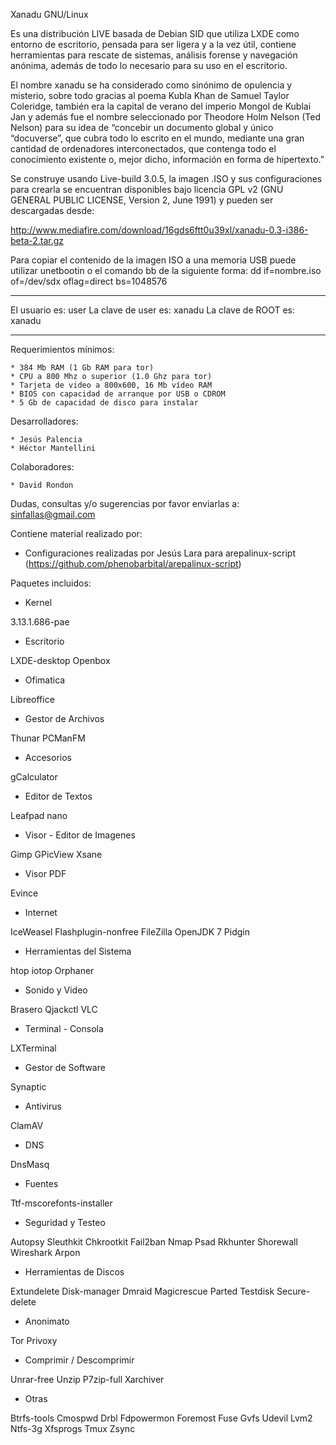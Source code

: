 Xanadu GNU/Linux

Es una distribución LIVE basada de Debian SID que utiliza LXDE como entorno de escritorio, pensada para ser ligera y a la vez útil, contiene herramientas para rescate de sistemas, análisis forense y navegación anónima, además de todo lo necesario para su uso en el escritorio.

El nombre xanadu se ha considerado como sinónimo de opulencia y misterio, sobre todo gracias al poema Kubla Khan de Samuel Taylor Coleridge, también era la capital de verano del imperio Mongol de Kublai Jan y además fue el nombre seleccionado por Theodore Holm Nelson (Ted Nelson) para su idea de “concebir un documento global y único “docuverse”, que cubra todo lo escrito en el mundo, mediante una gran cantidad de ordenadores interconectados, que contenga todo el conocimiento existente o, mejor dicho, información en forma de hipertexto.”

Se construye usando Live-build 3.0.5, la imagen .ISO y sus configuraciones para crearla se encuentran disponibles bajo licencia GPL v2 (GNU GENERAL PUBLIC LICENSE, Version 2, June 1991) y pueden ser descargadas desde:

http://www.mediafire.com/download/16gds6ftt0u39xl/xanadu-0.3-i386-beta-2.tar.gz

Para copiar el contenido de la imagen ISO a una memoria USB puede utilizar unetbootin o el comando bb de la siguiente forma: dd if=nombre.iso of=/dev/sdx oflag=direct bs=1048576

--------------------------

El usuario es:		user
La clave de user es:	xanadu
La clave de ROOT es:	xanadu

--------------------------

Requerimientos mínimos:

	* 384 Mb RAM (1 Gb RAM para tor)
	* CPU a 800 Mhz o superior (1.0 Ghz para tor)
	* Tarjeta de video a 800x600, 16 Mb vídeo RAM
	* BIOS con capacidad de arranque por USB o CDROM
	* 5 Gb de capacidad de disco para instalar

Desarrolladores:

	* Jesús Palencia
	* Héctor Mantellini

Colaboradores:

	* David Rondon

Dudas, consultas y/o sugerencias por favor enviarlas a: sinfallas@gmail.com

Contiene material realizado por:

* Configuraciones realizadas por Jesús Lara para arepalinux-script (https://github.com/phenobarbital/arepalinux-script)

Paquetes incluidos:

* Kernel

 3.13.1.686-pae

* Escritorio

 LXDE-desktop
 Openbox

* Ofimatica

 Libreoffice

* Gestor de Archivos

 Thunar
 PCManFM

* Accesorios

 gCalculator

* Editor de Textos

 Leafpad
 nano 

* Visor - Editor de Imagenes

 Gimp
 GPicView
 Xsane

* Visor PDF

 Evince

* Internet 

 IceWeasel
 Flashplugin-nonfree
 FileZilla
 OpenJDK 7
 Pidgin

* Herramientas del Sistema

 htop
 iotop
 Orphaner

* Sonido y Video

 Brasero
 Qjackctl
 VLC

* Terminal - Consola

 LXTerminal

* Gestor de Software

 Synaptic 

* Antivirus

 ClamAV 

* DNS

 DnsMasq

* Fuentes

 Ttf-mscorefonts-installer

* Seguridad y Testeo

 Autopsy
 Sleuthkit
 Chkrootkit
 Fail2ban
 Nmap
 Psad
 Rkhunter
 Shorewall
 Wireshark
 Arpon

* Herramientas de Discos

 Extundelete
 Disk-manager
 Dmraid
 Magicrescue
 Parted
 Testdisk
 Secure-delete

* Anonimato

 Tor
 Privoxy

* Comprimir / Descomprimir

 Unrar-free
 Unzip
 P7zip-full
 Xarchiver

* Otras

 Btrfs-tools
 Cmospwd
 Drbl
 Fdpowermon
 Foremost
 Fuse
 Gvfs
 Udevil
 Lvm2
 Ntfs-3g
 Xfsprogs
 Tmux
 Zsync
